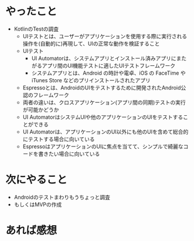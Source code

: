 # やったこと
* KotlinのTestの調査
  * UIテストとは、ユーザーがアプリケーションを使用する際に実行される操作を(自動的に)再現して、UIの正常な動作を検証すること
  * UIテスト
    * UI Automatorは、システムアプリとインストール済みアプリにまたがるアプリ間のUI機能テストに適したUIテストフレームワーク
    * システムアプリとは、Android の時計や電卓、iOS の FaceTime や iTunes Store などのプリインストールされたアプリ
  * Espressoとは、AndroidのUIをテストするために開発されたAndroid公認のフレームワーク
  * 両者の違いは、クロスアプリケーション(アプリ間の同期)テストの実行が可能かどうか
  * UI AutomatorはシステムUIや他のアプリケーションのUIをテストすることができる
  * UI Automatorは、アプリケーションのUI以外にも他のUIを含めて総合的にテストする場合に向いている
  * EspressoはアプリケーションのUIに焦点を当てて、シンプルで綺麗なコードを書きたい場合に向いている
# 次にやること
* Androidのテストまわりもうちょっと調査
* もしくはMVPの作成
# あれば感想
